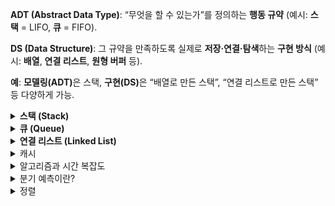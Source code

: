 <strong>ADT (Abstract Data Type)</strong>: “무엇을 할 수 있는가”를 정의하는 <strong>행동 규약</strong> (예시: <strong>스택</strong> = LIFO, <strong>큐</strong> = FIFO).

<strong>DS (Data Structure)</strong>: 그 규약을 만족하도록 실제로 <strong>저장·연결·탐색</strong>하는 <strong>구현 방식</strong> (예시: <strong>배열</strong>, <strong>연결 리스트</strong>, <strong>원형 버퍼</strong> 등).

<strong>예</strong>: <strong>모델링(ADT)</strong>은 스택, <strong>구현(DS)</strong>은 “배열로 만든 스택”, “연결 리스트로 만든 스택” 등 다양하게 가능.

<details> <summary><strong>스택 (Stack)</strong></summary>

## 정의(ADT)

- <strong>LIFO(후입선출)</strong> 규칙을 가지는 선형 자료구조.

- 한쪽 끝에서만 삽입/삭제가 일어남.

- 최근 원소를 가리키는 멤버 top을 가짐(필드).

## 특징

- 입력·삭제 모두 <strong>한 방향</strong>에서 수행.

- <strong>pop( )</strong> 후 <strong>top</strong>은 <strong>그 직전 원소</strong>를 가리킴.

- <strong>배열/연결 리스트</strong> 등 여러 DS로 구현 가능.

## 대표 연산(메서드)

- `push(x)`: 맨 위에 삽입
- `pop()`: 맨 위 원소 제거+반환  
  ( 요소를 꺼내며 제거하는 연산, 자료구조마다 위치는 다름)

- `top()/peek()`: 맨 위 원소 조회
- `empty()`: 자료구조가 비어 있는지 확인
- `size()`: 자료구조에 들어 있는 요소의 개수를 반환

## 오류 케이스

- <strong>Underflow</strong>: 빈 스택에서 <code>pop</code>/<code>top</code>.

- <strong>Overflow</strong>: 고정 용량에서 한도를 초과한 <code>push</code>.

## 구현방식

- <strong>동적 배열</strong>: 캐시 친화적

- <strong>연결 리스트</strong>: 중간 조작 유리

## <strong>캐시 친화적인 이유</strong>:

CPU는 읽을 때 인접 메모리 블록까지 <strong>프리패치</strong>해 연속 접근이 빠름.

따라서 메모리 상에서 연속된 공간을 차지하는 동적 배열은  
지역성이 캐시 효율이 더 좋음

## 활용 예시

- 브라우저 <strong>뒤로가기</strong>
- <strong>실행 취소(Undo)</strong>
- <strong>후위 표기식 계산</strong>
- <strong>호출 스택</strong>

## Big-O

<strong>Push / Pop / Top</strong>: 평균 <strong>O(1)</strong>.

</details>
<details> <summary><strong>큐 (Queue)</strong></summary>

## 정의(ADT)

- <strong>FIFO(선입선출)</strong> 규칙을 가지는 선형 자료구조.

- 뒤(<strong>rear</strong>)로 삽입, 앞(<strong>front</strong>)에서 삭제 — <strong>입·출력 위치 분리</strong>.

## 특징

- <strong>front</strong>: 삭제/조회가 일어나는 위치(맨 앞).

- <strong>rear</strong>: 삽입이 일어나는 위치(맨 뒤).

- 먼저 들어온 데이터가 먼저 나가는 <strong>대기 행렬</strong>.

- <strong>배열 / 연결 리스트</strong> 등 여러 DS로 구현 가능.

## 대표 연산(메서드)

- <strong>`enqueue(x)`</strong>: 뒤(<strong>rear/back</strong>)에 삽입.

- <strong>`dequeue()`</strong>: 앞(<strong>front</strong>)에서 제거+반환.

- <strong>`front()` / `peek()`</strong>: 가장 앞 요소 조회(보존).

- <strong>`empty()`</strong>: 공백 여부

- <strong>`size()`</strong>()요소 수 확인.

## 오류 케이스

- <strong>Underflow</strong>: 빈 큐에서 <code>dequeue</code>.

- <strong>Overflow</strong>: 고정 용량에서 한도를 초과한 <code>enqueue</code>.

## 구현방식

### 단순 배열

- 구현이 간단함
- 인덱스가 정적으로 관리되어 인덱스 활용이 제한적  
  (front와 rear가 오직 증가만 하기 때문에 `dequeue` 연산으로 제거된 인덱스 재사용 불가)

  → <strong>원형 큐</strong>로 보완해 빈 칸을 재활용.

### 원형 큐

- rear와 front를 모듈러 연산(%, mod)으로 관리하여  
  인덱스가 순환하는 구조의 큐

- 인덱스 갱신:  
  rear = `(rear + 1) % capacity`  
  front = `(front + 1) % capacity`

- 크기 계산(현재 원소 개수):  
  size = `(rear - front + capacity) % capacity`

- isEmpty:  
  `size == 0`  
  `rear == front`

- isFull:  
  `size == capacity - 1`  
  `(rear+1) % capacity == front`

  rear == front가 empty와 full을 동시에 충족하므로  
  full인 경우 capacity - 1을 기준으로 삼아 관리하거나  
  size의 값을 추적하는 변수를 따로 관리해야함

### 연결 리스트

<strong>장점</strong>

- 삽입 / 삭제 성능이 좋음 - 데이터 이동이 없음  
  (배열은 원소 제거시 뒤의 원소를 한칸씩 땡겨야함)
- 확장 시 리사이즈 불필요 - 노드 단위 동적 할당  
  (배열은 확장 시 더 큰 배열 생성 + 원소 복사 과정을 거침)
- 배열의 크기를 유연하게 바꿀 수 있어 데이터 개수가 예측 불가능할 때 좋음

<strong>단점</strong>

- 구현이 비교적 복잡함
- 캐시 효율 낮음 - 비연속 메모리
- 메모리 효율 낮음 - 각 노드마다 포인터(next / prev) 저장

## 활용 예

<strong>프로세스 스케줄링</strong>, <strong>윈도우 메시지 큐</strong>.

<strong>캐시/파이프라인</strong>, <strong>BFS</strong>.

## Big-O

<strong>Enqueue / Dequeue / Front</strong>: <strong>O(1)</strong> (원형 배열/연결 리스트 기준).

</details>

<details> <summary><strong>연결 리스트 (Linked List)</strong></summary>

## 정의(ADT)

노드들이 포인터(next[, prev])로 연결된 선형 자료구조.  
배열처럼 연속된 메모리 블록이 아니라, 포인터로 서로 연결되어 있음.

## 구현(DS)

- 단일(Singly): next만

- 이중(Doubly): prev/next 모두

- 원형(Circular): tail.next === head

## 대표 연산

### 삽입 (Insertion)

- 어느 위치에든 새 노드 삽입
- 앞(head)이나 뒤(tail), 노드 사이 등.

### 삭제 (Deletion)

- 특정 위치의 노드 삭제
- 최소한 pop은 필수

### 탐색/순회 (Traversal / Search)

- 특정 값 x를 가진 노드 탐색 (선형 검색)

- 순회(반복자 제공)

### 접근 (Access)

- 특정 위치 노드 값 반환

인덱스 임의 접근은 불가하므로, 특정 지점부터 하나씩 순차적으로 접근해야함

## 특징

- 인덱스 기반 접근 불가능 → 배열보다 검색이 느림

- 배열과 달리 연속 메모리 불필요 → 크기 변경에 유연

- 포인터 저장 오버헤드 발생 → 메모리 효율에 안좋음

- 캐시 친화성 낮음 (비연속 메모리로 인해 약한 지역성)

## 오류 케이스

- 잘못된 포인터 참조: 삭제된 노드 사용 시 런타임 오류

- 메모리 누수: 삭제 시 prev/next 절연(null) 처리 안 할 경우

- 경계 처리: 빈 리스트, head/tail 삭제 시 특별 처리 필요

{ value, next[, prev] }

## 단일 리스트

- 한 방향(next)만 연결 → 구현 단순, 메모리 효율적

- 역방향 탐색 불가

## 이중 리스트

- 양방향(prev/next) 연결 → 앞뒤 탐색·삭제 유리

- 불변식 유지 필요:  
  `x.next.prev === x`  
  `x.prev.next === x`

- 메모리 오버헤드 증가(prev 추가)

## 원형 리스트

- `tail.next === head`: 원형 구조

- sentinel(더미 노드) 또는 size 필드를 두어
  empty / full 상태 판별 및 경계 단순화

## 활용 예

- LRU 캐시: 해시 + 이중 리스트 조합

- 라운드 로빈 스케줄링: 원형 리스트

- 갤러리/Alt+Tab 전환: 순환적 탐색 구조

## Big-O

- 탐색: O(n)

- 삽입/삭제(노드 참조 기반): O(1)

- front/back 삽입/삭제: O(1) (head/tail 참조 유지 시)

## 배열 vs 리스트

배열: 인덱스 기반 랜덤 접근 O(1), 중간 삽입/삭제 O(n)

리스트: 중간 삽입/삭제 O(1) (참조노드 필요), 탐색 O(n)

선택 기준: “빠른 읽기” vs “삽입/삭제 빈도”

</details>

<details><summary>캐시</summary>

## 정의

원본보다 지연시간이 낮고(더 “가까운”) 빠른 계층에  
데이터의 복사본을 임시 저장해 재접근을 빠르게 하는 메커니즘.

## 키워드

- 정본이 아님(사본 또는 파생물)
- 원본 경로보다 더 빠른 접근
- 재구성 가능

## 캐시 오염

### 정의

유용한 데이터 대신 불필요한 데이터들이 캐시를 차지해 캐시 성능을 떨어뜨리는 현상.

재사용률이 높은 데이터만 캐시에 저장하도록 캐시 전략을 설정해야함

## 정책

### 빠른 조합(현업에서 자주 쓰는 세트)

API 응답 캐시: Cache-aside + TTL + LRU + singleflight + negative cache

카탈로그/상품: Read-through + 이벤트 무효화 + 버전 키 + Stale-while-revalidate

쓰기 많은 랭킹/카운터: Write-back(+주기적 flush) + TinyLFU(Admission) + 샤딩

### 접근 패턴(읽기/쓰기 전략)

- Cache-aside(=Lazy loading):  
  앱이 캐시 우선 조회  
  캐시 미스 → 원본에서 가져와 캐시에 넣고 반환.  
  단순하고 범용적, 쓰기 · 무효화를 직접 관리해야 함.

- Read-through:  
  앱은 캐시만 호출  
  캐시 미스 → 알아서 원본을 조회해 캐시를 채움.  
  캐시 / 미들웨어에 읽기 경로를 위임하고 싶을 때 적합.

- Write-through:  
  쓰기 요청을 캐시와 원본 모두에 즉시 반영.  
  일관성 관리는 쉽지만 쓰기 성능 이득은 제한적.

- Write-back(=Write-behind):  
  캐시에만 기록 후, 원본은 배치/비동기로 반영.  
  쓰기 성능↑, 장애 시 유실 방지(큐/로그/재시도) 필수.

- Write-around:  
  쓰기는 원본만 갱신, 읽을 때 필요해지면 캐시에 적재.
  일시성 · 단발성 데이터로 캐시 오염 방지.

### 만료·무효화(신선도 정책)

- TTL/Absolute Expiration:  
  저장 시점 기준 고정 만료시간 설정.  
  업데이트 빈도가 낮거나, 약간의 오래된(stale) 값이 허용될 때 사용.

- Sliding Expiration:  
  접근할 때마다 만료시간 연장.  
   자주 쓰는 항목을 오래 유지하고 싶을 때 사용.

- Explicit Invalidation:  
  이벤트 발생 시 지정 키(키/프리픽스/태그)를 즉시 무효화.
  상품가격/게시글 수정 등 변경 즉시 반영해야 할 때 사용.

- Revalidation(검증 후 재사용):  
  원본 변경 여부에 따라 캐시 갱신을 결정.
  원본 부하/전송 비용을 최소화하며 신선도 보장.

- Stale-while-revalidate / Stale-on-error:  
  오래된(stale) 값을 즉시 반환.  
  백그라운드에서 새로고침 / 원본 장애 시 낡은 값 임시 허용.  
  사용자 지연 최소화 + 안정성 향상.

### 교체(Eviction) 정책

- LRU:  
  가장 오래 쓰이지 않은 항목부터 제거.  
  시간 지역성에 강함.

- LFU / TinyLFU:  
  사용 빈도가 낮은 항목 제거.  
  핫 키가 뚜렷하고, 대형 일회성 응답 많은 환경에 적합.

- FIFO / CLOCK / SLRU / ARC:  
  메모리·패턴·구현 난이도에 따라 대안 선택.

### 적재·사전채움(Admission/Prefetch)

- Admission(입장 규칙):  
  크기·비용·빈도 기준으로 캐싱 여부를 결정.  
  한 번 쓰고 버리는 대형 응답으로 인한 캐시 오염 방지.

- Prefetch/Pre-warm:  
  배포/스파이크 전 선적재, 시퀀스 다음 페이지 미리 채움.
  콜드스타트·초기 지연 완화.

- Negative Caching:  
  “존재하지 않음/404/빈 결과”를 짧게 캐시.
  불필요한 원본 조회 폭주 방지.

### 일관성·동기화(Consistency/Cohere­ncy)

- Write-through / Read-your-writes 보장: 같은 클라이언트가 바로 쓴 값을 곧바로 읽게.

- Event-driven Invalidation: DB 변경 이벤트→캐시 무효화(메시지 버스/PubSub).

- 버전 키/해시 키: product:{id}:v{version} 처럼 키에 버전을 포함.
  정확성↑, 키 회전으로 안전한 롤아웃.

### 다층·분산 설계

- L1/L2 캐시: 프로세스 내(in-memory) → 분산 캐시(Redis/Memcached) → CDN/프록시.
  핫 데이터는 가까운 곳(L1)에서 초저지연, L2로 공유률↑.

- 샤딩/Consistent Hashing: 키 분산으로 확장성·평형 유지.

- 복제(Replication): 가용성↑, 읽기 스케일링. 정합성 규칙을 명확히.

7. 폭주·장애 대응

- Stampede 방지: 단일 비행(singleflight)/뮤텍스로 동일 키 동시 재생성 차단.

- Jittered TTL / Probabilistic Early Expiration: 만료 시점 분산.

- Circuit Breaker / Backoff: 원본 장애 시 연쇄 실패 차단, 점진적 복구.
</details>

<details><summary>알고리즘과 시간 복잡도</summary>

## 정의

- 알고리즘 분석: 알고리즘이 소모하는 자원(시간·메모리)을 분석하는 것

- 시간 복잡도: 속도 관점
- 공간 복잡도: 메모리 사용량 관점

알고리즘을 시간과 공간의 관점에서 분석하며  
일반적으로 시간에 초점을 두어 평가함.

실행시간은 실행환경에 따라 달라지므로, 연산 횟수 증가율을 기준으로 분석함.

점근적 표기법을 사용하여 입력 크기(n)가 커질 때의 증가율을 표현

## 점근적 표기법

실행 시간이나 메모리 사용량을 T(n)으로 두고(입력 크기
n에 대한 함수),  
n→∞일 때의 증가율을 Big-O, Ω, Θ로 표현.

### 종류

### 2) 세 가지 점근적 표기법

- Big-O (O) — 상한 (최악/증가율 최대치)
  최악의 경우, 가장 느린 경우를 의미  
  예시: 삽입 정렬은 O(n²) = 가장 느린 경우에 n²

- Big-Ω (Ω) — 하한 (최소 보장)
  최선의 경우, 가장 빠른 경우를 의미  
  예시: 삽입 정렬은 Ω(n) = 가장 빠를 경우에 n

- Big-Θ (Θ) — 상하한 동일
  최선과 최악이 같아, 실제 성능이 일정한 경우
  예시: 이분 탐색은 Θ(log n) = 성능이 일정함

- 그외에도 Little-o, Little-ω 등이 있음

## 주요 복잡도

### O(1) — 상수 시간

- 입력 크기 `n`과 무관하게 일정한 수행 시간
- 예시: 배열 인덱스로 접근 `arr[i]`
- 그래프: 평평한 선

### O(log n) — 로그 시간

- 입력 크기를 절반씩 줄이는 과정
- 예시: 이분 탐색, 균형 이진트리 탐색
- 특징: `n`이 2배 → 연산 횟수는 1 증가

### O(n) — 선형 시간

- 입력 크기에 비례
- 예시: 배열 전체 순회, 선형 탐색
- 특징: 입력 2배 → 수행 시간도 2배

### O(n log n) — 로그-선형 시간

- 선형 반복 + 로그 단계 결합
- 예시: 퀵/머지/힙 정렬
- 특징: `O(n²)`보다는 훨씬 작음

### O(n²) — 이차 시간

- 중첩 반복문에서 발생
- 예시: 버블 정렬, 삽입 정렬, 플로이드-워셜
- 특징: `n=1000 → 1,000,000 연산`

### O(2^n) — 지수 시간

- 입력 1 증가 → 연산량 2배
- 예시: 부분집합 탐색, 피보나치 재귀
- 특징: `n=30` → 수억 단위 연산

### O(n!) — 팩토리얼 시간

- 가능한 모든 순서 탐색
- 예시: 외판원 문제 완전탐색, 순열 생성
- 특징: `n=20` → 2.4조 연산

### 그 외

- **O(√n)**: 약수 찾기
- **O(log log n)**: 로그를 반복 적용하는 경우
- **O(α(n))**: inverse Ackermann 함수, 거의 상수

## 분할상환(Armortized) 복잡도

- 알고리즘의 여러 연산을 묶어 평균화 하는 분석 기법.
- 알고리즘의 성능에 영향을 미치는 다른 요인들을 전부 고려함.
- 각 연산의 평균 수행성능을 보장함.

## 보완/추가 개념

### 실제 체감 차이

- 작은 입력에서는 O(n²) 정렬이 더 빠를 수 있음 (상수항·구현 단순성)
- 실무에서는 하이브리드 정렬 사용 (팀소트, 인트로소트)

</details>

<details><summary> 분기 예측이란?</summary>

## 분기 예측이란?

CPU는 파이프라인 방식으로 “앞으로 실행할 명령어”를 미리 가져와서 준비함.  
if (a > b) 같은 조건문(분기)이 나오면, 결과를 모른 채로 실행해야 함.

그래서 CPU가 결과를 예상하여 명령어를 미리 준비함.

예상이 맞으면 그대로 진행하지만, 예상이 틀리면 준비한 명령어들을 버리고 다시 로드해야함.  
→ 큰 성능 손해가 발생

## 대안

- 조건문 없는 스왑 기법 (branchless swap):  
  조건문을 연산으로 대체해, 항상 같은 실행 경로를 밟게 만드는 방법.

- 정렬 네트워크(sorting network):  
  분기 대신 고정된 비교·교환 패턴으로 동작

- 데이터 정렬 전처리:  
  입력이 거의 정렬돼 있다면 분기 예측 성공률이 높아짐.

</details>

<details><summary>정렬</summary>
<details><summary>정렬 알고리즘 분류1</summary>

## 제자리 정렬 (In-place) vs 비제자리 정렬 (Not in-place)

### 구분 기준

정렬 중 추가 보조 공간 사용량 기준

- In-place: 추가 공간이 O(1) ~ 재귀 스택 포함 O(log n)  
  예시: 삽입, 선택, 퀵(제자리 파티션), 힙

- Not in-place: 보조 배열 등 O(n) 추가 공간 활용  
  예시: 배열 기반 병합, 계수, 기수

### 활용도

- 제자리 정렬:  
  메모리 제한되는 환경

- 비제자리 정렬:  
  안정성이 필요 하거나 선형 시간 목표

### 참고

- 일부 엄격한 정의에선 O(1) 만 In-place로 인정.
- 연결 리스트 병합 정렬(반복형)의 포인터 재연결은 O(1) = in-place

## 안정 정렬 (Stable) vs 불안정 정렬 (Unstable)

### 구분 기준

정렬 후 동일 키의 상대 순서 보존 여부

- Stable: 동일 키의 상대 순서가 유지됨  
  예시: 버블, 삽입, 병합(동일 키는 ‘왼쪽 먼저’ 병합 시), Timsort 등

- Unstable: 동일 키의 상대 순서가 바뀔 수 있음  
  예시: 선택, 퀵, 힙, 셸 등

### 활용도

- 안정 정렬:  
  다중 키 정렬(2차, 3차 정렬), 동일 키의 순서 보존

- 불안정 정렬:  
  안정성 불필요, 메모리 제약, 상수항 / 캐시 이점 중시

### 참고

- 불안정 알고리즘도 보조수단을 통한 안정화 시,  
  안정 알고리즘으로 인정(키확장, 안정 파티션 등).

- 병합 정렬도 구현 방식에 따라 불안정해질 수 있음  
  (동일 키는 왼쪽 우선 복사 등의 규칙 준수 필요).

## 비교 기반 (Comparison-based) vs 비비교 기반 (Non-comparison-based)

### 구분 기준

순서 결정 기준 — 대소 비교 연산 vs 키의 구조·범위

- 비교 기반 정렬: 대소 비교 연산만으로 순서 정렬  
  예시: 퀵, 병합, 힙, 삽입, 선택, 버블, 셸

- 비비교 기반 정렬: 비교 없이 키의 구조/범위만으로 정렬  
  예시: 계수, 기수, 버킷

### 활용도

- 비교 기반:  
  일반적/복잡한 키, 메모리 제한, 안정성/유연성 요구

- 비비교 기반:  
  구조적 정의가 명확한 단순 키

### 참고

- 비비교 기반 정렬은 값의 추가 정보를 기록하는 별도 공간을 요구함  
  → 대부분 비제자리 정렬(Not in-place).

## 내부 정렬 (In-memory) vs 외부 정렬 (External)

<details><summary>외부정렬 심화</summary>

## I/O란?

I/O(Input/Output)는 데이터를 읽고 쓰는 동작을 의미함.  
주로 메모리(RAM)와 저장장치(SSD/HDD) 간 데이터 전송을 가리킴.

CPU는 RAM에 올라와 있는 데이터를 매우 빠른 속도로 처리하는 반면,  
외부 저장장치에서 RAM으로 데이터를 불러오는 속도는 훨씬 느림.  
→ 이러한 불균형 때문에 CPU가 데이터를 기다리며 놀게 되는 상황이 발생.  
→ I/O가 전체 처리 속도를 지연시키는 주요 원인이 됨.

## 접근속도

- RAM (주기억장치):  
  나노초(ns) 단위 접근 속도 (1ns = 10⁻⁹초)  
  대략 수십~수백 ns 수준에서 원하는 주소를 바로 읽고/쓸 수 있음.

- SSD (Solid State Drive):  
  마이크로초(μs) 단위 접근 속도 (1μs = 10⁻⁶초)  
  RAM보다는 수천 배 느림.

- HDD (Hard Disk Drive):  
  밀리초(ms) 단위 접근 속도 (1ms = 10⁻³초)  
  기계식 헤드가 움직여야 하므로 지연이 매우 큼.  
  RAM 대비 수십만 배 이상 느림.

## 외부 정렬이란?

최소한의 I/O로 메모리 용량을 초과하는 데이터를 정렬할 수 있도록 관리하는 절차/전략.

외부 정렬은 디스크 ↔ RAM 간 I/O 속도 자체를 빠르게 만드는 건 불가능함.  
(물리적인 하드웨어 성능 한계이므로 알고리즘으로 바꿀 수 없음.)

- 큰 데이터를 나누어 처리:  
  RAM에 한 번에 못 올릴 만큼 큰 데이터를 쪼개서 정렬.  
  작은 런(run)을 만들고, 이를 차례대로 합쳐 전체 데이터를 정렬하는 “절차”를 정의.

- I/O 효율 관리:  
  I/O 횟수를 최소화 할 수 있도록 절차를 개선하고 다양한 최적화 기법을 활용.

## 작동 흐름

정렬 자체는 메모리에서 수행되며, 외부 정렬과 내부 정렬이 역할 분담하는 방식임

1. 외부 저장 매체 → RAM (읽기: I/O)  
   메모리에 들어올 수 있는 크기만큼 데이터를 블록 단위로 읽어옴.

   이때 외부 정렬은 순차 접근, 큰 블록 단위 읽기,  
   이중 버퍼링/비동기 I/O 같은 기법을 통해 I/O 병목을 줄임.

2. 초기 런(run) 생성 (내부 정렬)  
   RAM 안에서 내부 정렬 알고리즘을 사용하여 해당 블록을 정렬.  
   → 정렬된 파일 파편(=런) 생성.

3. 런을 디스크에 기록 (쓰기: I/O):  
   RAM 용량 제약 때문에 런을 그대로 유지할 수 없으므로,  
   정렬된 런을 외부 저장 장치에 다시 기록함.

4. 다단 병합 (Merging phase - 외부 정렬)  
   RAM이 수용 가능한 범위만큼 여러 런을 '순차적'으로 불러와, k-way 병합 수행  
   → 올바른 순서로 런을 조립함

5. 병합된 결과를 디스크에 순차적으로 기록.  
   이때 올바른 순서대로 기록되며, 다음 단계의 병합 또는 최종 결과로 활용될 수 있음

6. 전체 런이 하나로 합쳐질 때까지 이 과정을 반복.

## I/O 최적화 원리

- 큰 블록 단위로 순차 읽기/쓰기 (랜덤 접근 피하기)

- k-way 병합 (한 번에 여러 런 병합해서 병합 단계 수 줄이기)

- 이중 버퍼링 (이중 버퍼로 I/O와 연산 동시 진행)

- 비동기 I/O ( I/O가 진행되는 동안 CPU는 다른 작업 수행)

</details>

### 핵심

외부 정렬은 I/O 병목 최소화를 위해 설계된 파이프라인  
→ 내부 정렬로 생성된 런을 관리·병합하는 과정을 담당함.

메모리(RAM)에 올라온 데이터는 전부 내부 정렬로 처리됨.  
→ 외부 정렬과 경쟁이 아닌 상호 보완적 역할 분담

### 구분 기준

정렬 데이터의 크기와 메모리 용량

- In-memory: 정렬 대상 데이터 ≤ 메인 메모리 용량  
  → 메모리(RAM)에서 이루어지는 정렬  
  예시: 외부 정렬 외의 정렬

- External: 정렬 대상 데이터 > 메인 메모리 용량  
  → I/O 최적화 및 런 데이터를 관리하는 절차/전략.
  예시: 외부 병합 정렬(다단/다방향 머지)

외부정렬은 DBMS/대용량 로그 처리 등에서 표준적으로 쓰임.

## 적응형 정렬 (Adaptive) vs 비적응형 정렬 (Non-adaptive)

### 구분 기준

입력의 기존 순서 활용 여부  
→ 입력된 데이터의 정렬 정도가 성능에 영향을 끼치는지

- Adaptive: 정렬도에 민감 → 성능에 큰 영향  
  예시: 삽입, Timsort 등

- Non-adaptive: 정렬도와 무관 → 비슷한 성능  
  예시: 선택, 힙, 전통적 병합, 퀵(일반적으로) 등

### 정의

- 적응형 정렬:  
  데이터의 기존 정렬 상태를 감지하고, 그에 따라 수행 과정을 최적화하는 정렬.  
  → 데이터가 정렬되어 있을수록 더 빨라짐.

- 비적응형 정렬:  
  입력의 정렬 여부와 관계없이 항상 동일한 절차를 밟는 정렬.  
  → 데이터가 정렬되어 있어도 복잡도는 변하지 않음.

### 활용도

- 적응형 정렬:  
  실제 환경(로그, 시계열, 데이터베이스 인덱스 등)에서는 부분적으로 정렬된 데이터가 흔함  
  → 대부분의 경우 효율적.

- 비적응형 정렬:  
  데이터의 초기 상태가 예측 불가할 때.  
  항상 안정적이고 균일한 성능을 보장해야 할 때(DBMS, 검색 엔진 등).

## 온라인 알고리즘 (Online) vs 오프라인 알고리즘 (Offline)

### 구분 기준

입력 전체를 미리 알고 있는지, 또는  
입력이 순차적으로 들어올 때 즉시 처리해야 하는지 여부

- Online: 입력에 대해 즉각적으로 순차적으로 처리하는 알고리즘  
  → 최적의 선택 보장 어려움, 대신 실시간 처리 가능.

- Offline: 입력 데이터 전체를 알고 있는 상태에서 처리하는 알고리즘.  
  → 최적의 선택에 유리함, 대신 실시간 처리 불가능.

이러한 알고리즘적 관점의 분류는 정렬에도 적용 가능함.

## 정렬 예시

### 온라인 알고리즘이 적용된 정렬 예시:

- 삽입 정렬 (Insertion Sort):  
  → 데이터가 하나씩 들어올 때 바로 적절한 위치에 삽입

- 힙(Heap) 기반 정렬:  
  → 원소 삽입 시마다 heapify  
  → 현재 입력까지 정렬 상태 유지

- 이진 탐색 트리 기반 정렬:  
  → 입력이 들어올 때마다 트리에 삽입  
  → 중위 순회로 정렬된 결과 조회 가능

### 오프라인 알고리즘이 적용된 정렬 예시

- 퀵 정렬 (Quick Sort)

- 병합 정렬 (Merge Sort)

- 힙 정렬 (Heap Sort)

- 고전 정렬 (선택 / 버블 / 셸 등)

모두 전체 입력을 알고 시작하는 정렬

</details>
<details><summary>버블 정렬 (Bubble Sort)</summary>

## 요약

- 원리: 인접한 두 원소를 비교하여 스왑

- 특징: 비교 기반, 안정적, 제자리, 구현 단순

- 복잡도: 평균/최악 O(n²), 최선 O(n)(조기 종료)

- 활용도: 다른 정렬 사용 추천

## 원리

인접한 두 원소를 비교하여 순서가 잘못되면 스왑하는 비교 기반 정렬

한 번의 패스(전체 순회)가 끝나면 가장 큰 값이 맨 뒤에 고정됨(오름차순 기준)

## 시간·공간·속성

- 시간 복잡도:  
  평균/최악 O(n²), 최선 O(n)(조기 종료 적용 시)

- 공간 복잡도:  
  O(1) (제자리 정렬, in-place)

- 안정성: 안정적(동일 값의 상대 순서 보존)

- 실행 특성: 스왑 횟수가 많아 실제 체감 속도가 느린 편

## 활용처

- 개념 학습: 비교·스왑·패스 개념 설명에 적합

- 거의 정렬된 데이터: 조기 종료가 자주 발생하는 경우

- 작은 입력: 원소 수가 매우 작을 때 간단 구현/시연용

## 한계

- 스왑 비용이 큰 환경에서 특히 비효율적 (데이터 단위의 크기가 큰 경우)

- 입력이 조금만 커져도 O(n²)로 급격히 느려짐 (실 사용 X)

- 동일 난이도라면 삽입 정렬또는 선택 정렬이 더 실용적임

포인터만 변경하는 링크드 리스트의 경우, 스왑 비용은 적지만  
요소에 접근하기 위해 순회하는 비용이 커져서 여전히 비효율적임

## 최적화 로직

- 조기 종료(Early Stopping)
  한 패스 동안 스왑이 없으면 즉시 종료  
  → 최선 O(n) 가능

- 비교 범위 축소(lastSwap 기법)  
  마지막으로 스왑된 위치 이후는 정렬 완료  
  다음 패스에서 해당 인덱스까지만 비교

- 꼬리 구간 생략(고정된 뒤쪽 무시)  
  패스 종료 시 마지막 원소의 위치가 확정되므로,  
  비교 범위를 1씩 줄이는 고정 규칙 적용.

- Cocktail Shaker, Comb, Odd-Even 등 변형이 있음

## 비용 모델(메모리·캐시·분기)

- 메모리: 버블은 스왑 중심 → 쓰기 연산량 많음(스왑당 3회 대입)

- 캐시: 선형 스캔(연속된 인접 원소만 접근)이라 비교 지역성은 좋음

- 분기 예측: 비교-스왑 분기(조건문)가 많아 예측 실패 비용이 누적됨

</details>

<details><summary>선택 정렬 (Selection Sort)</summary>

## 요약

- 원리: 최솟값을 선택해 현재 위치(i)와 스왑

- 복잡도: 비교는 항상 O(n²), 스왑은 최대 n-1

- 성질: 제자리, 불안정, 구현 단순

- 활용도: 쓰기 비용이 매우 큰 환경에서 고려할만함

## 원리

현재 위치 i에서 이후 구간의 최솟값을 찾아  
i와 교환하는 과정을 반복하는 비교 기반 정렬.  
(i = 0 → n-1까지)

한 번의 패스가 끝나면 가장 작은 값이 앞쪽으로 확정됨(오름차순 기준).

## 시간·공간·속성

- 시간 복잡도:
  비교 횟수 ≈ n(n-1)/2 → 최선/평균/최악 모두 O(n²)
  스왑 횟수 ≤ n-1(한 패스에 최대 1회)

- 공간 복잡도:
  O(1) (제자리 정렬, in-place)

- 안정성:
  불안정 정렬(동일 값의 상대 순서가 깨질 수 있음)

## 실행 특성:

비교는 많고, 쓰기(스왑)가 적음 → “쓰기 비용이 비싼 환경”에 적합

## 활용처

- 쓰기 비용이 큰 경우: 데이터 단위가 커 복사 비용이 큰 경우  
  (그래도 n log n 정렬보다는 안좋음)

- 작은 입력: 원소 수가 매우 적은 경우

- 개념 학습: 선택·교환 개념 설명에 용이

## 한계

- 거의 정렬된 경우에도 비교가 줄지 않음

- 대규모 데이터 비적합: O(n log n) 계열(퀵/머지/힙) 대비 현저히 느림

연결 리스트에 적용하면 포인터만 바꿔 스왑 비용은 적지만,  
매 패스마다 최솟값 탐색 순회가 필요해 여전히 O(n²)

## 최적화 로직

- 양방향 선택 정렬(Double Selection):  
  한 패스에서 최솟값과 최댓값을 동시에 찾아 양 끝에 배치  
  → 패스 수는 줄지만 복잡도는 여전히 O(n²)

- 불필요한 스왑 최소화:  
  찾은 최솟값이 이미 제자리면 스왑 생략 → 쓰기 횟수 감소(여전히 ≤ n-1)

- 힙 정렬(Heap Sort)로 확장:  
  선택 과정을 힙(Heap) 자료구조로 구현 → O(log n)

## 비용 모델(메모리·캐시·분기)

- 메모리: 패스당 0~1회 스왑 → 총 스왑 횟수는 n-1 이하

- 캐시:  
  최솟값 탐색이 선형 스캔 중심이므로 공간 지역성이 좋음

- 분기 예측:  
  '현재 최솟값 갱신 여부' 분기가 반복되나, 스왑 분기 빈도는 낮음

</details>

<details><summary>삽입 정렬 (Insertion Sort)</summary>

## 요약

- 원리:  
  배열을 왼쪽(정렬)과 오른쪽(미정렬)으로 나눈 후,  
  오른쪽(미정렬)에서 뽑아, 왼쪽(정렬)의 알맞은 위치에 삽입.

- 복잡도: 평균/최악 O(n²), 최선 O(n)

- 성질: 안정적, 제자리, 작은 입력/거의 정렬된 데이터에 적합

- 활용도: 단독 주력보단 소규모 구간/보조 루틴으로 사용

## 정의

배열을 “정렬된 부분”과 “미정렬 부분”으로 나누고, 미정렬 부분에서 원소를 하나씩 꺼내어  
정렬된 부분의 알맞은 위치에 삽입하여 전체를 정렬하는 알고리즘

## 원리

1. 배열을 두 부분으로 나눔

   - 왼쪽: 이미 정렬된 부분
   - 오른쪽: 아직 정렬되지 않은 부분

2. 미정렬 구간의 첫 원소(i 번째)를 current로 설정

3. 정렬된 부분의 오른쪽 끝( j = i-1 )부터 역방향으로 탐색

4. j > current 일 경우 array[i] = array[j]로 덮어쓴 후 다음 인덱스로 이동( j-- )

5. 4번을 반복하다 올바른 위치에 current 값 삽입.

6. 이 과정을 i = 1 → n-1까지 반복.

덮어쓰면서 이동하기 때문에 기존 원소를 밀어내는 것처럼 표현됨

버블 정렬, 선택정렬과는 다른 덮어쓰기 방식으로 진행됨.

- 1회 이동 = array[j+1] = array[j] = 대입 1회
- 1회 삽입 = array[j+1] = current = 대입 1회

- 불변식: [0..i) 구간은 항상 정렬됨

<details><summary> 구간 표기법</summary>

## 구간 표기법

대괄호 [ 또는 ] → 해당 끝점을 포함한다(inclusive)

소괄호 ( 또는 ) → 해당 끝점을 포함하지 않는다(exclusive)

## [0..i)의 의미

- 0은 포함됨 → 구간 시작점 포함 (0번째 원소는 정렬된 집합에 포함)

- i는 포함되지 않음 → 구간 끝점 제외 (i번째 원소는 아직 정렬 구간에 포함되지 않음)

- “0번 인덱스부터 i-1번 인덱스까지는 항상 정렬돼 있다”

</details>

## 시간·공간·속성

- 시간 복잡도:

  - 최악(역순 배열): 각 원소가 끝까지 밀리므로 총 대입 ≈ n(n-1)/2 + n ≈ O(n²)
  - 최선(이미 정렬): 각 단계에서 삽입만 1회 → 총 대입 ≈ n

- 공간 복잡도: O(1) (제자리 정렬, in-place)

- 안정성: 안정적(동일 키의 상대 순서 보존)  
  구현 시 > 비교만 사용(동일 값 원소의 상대적 순서 유지)

- 실행 특성: 이동(shift) 중심이라 인접 메모리 쓰기 → 캐시 친화적

- 작은 입력·거의 정렬된 데이터에서 체감 성능이 좋음

## 활용처

- 작은 데이터셋: 상수항이 작아 실사용에서도 빠르게 동작

- 거의 정렬된 데이터: 최선 O(n)에 근접

- 하이브리드 정렬 보조 루틴: 퀵/머지/팀소트 등에서 작은 입력 처리

## 한계

- 무작위·역순 데이터에서는 이동이 많아 성능이 안좋음(O(n²))

- 대규모 데이터에서 O(n log n) 계열보다 성능이 안좋음

- 연결 리스트: 삽입 자체는 O(1) 이지만, 위치 찾기 순회가 필요함 (전체 O(n²))

## 최적화 방법

- 조기 종료:  
  왼쪽 탐색 중 현재 원소 ≤ 키를 만나면 즉시 중단 → 이미 그 앞은 모두 ≤ 키  
  이미 정렬된 배열에서 비교 n-1회, 이동 0회 → O(n)

- 이진 탐색 삽입(Binary Insertion Sort):  
  삽입 위치 탐색을 이진 탐색(O(log n))으로 수행  
  → 비교 횟수 감소, 전체는 여전히 O(n²)

  비교가 비싼 환경(복잡한 키 비교)에서 유의미

- 셸 정렬(Shell Sort)로 확장:  
   멀리 떨어진 원소 정렬시 많은 이동이 필요하다는 기존의 단점을 보완.  
   \
   간격(gap) 을 두고 떨어진 원소들끼리 먼저 부분 정렬한 뒤,  
   점점 간격을 줄여가면서 전체를 정렬하는 알고리즘  
   → O(n^(3/2)) ~ O(n log² n) 수준까지 개선 가능 (최악은 구현/시퀀스에 따라 O(n²))

- 센티넬(Sentinel) 기법:
  배열 맨 앞에 "절대 최소값"을 넣어두고,  
  반복문에서 경계 검사(j >= 0)를 없애는 방식.  
  → index 검사를 기존 비교 조건으로도 수행할 수 있도록 만드는 트릭

## 비용 모델(메모리·캐시·분기)

- 메모리: 연속 이동(shift) → 스왑 대비 쓰기 패턴이 효율적

- 캐시: 왼쪽으로 연속 접근하므로 공간 지역성↑

- 분기 예측: 크기 비교 단일 분기 반복 → 정렬될수록 예측 성공률↑

</details>

<details><summary>병합 정렬 (Merge Sort)</summary>

## 요약

- 원리 : 분할(반씩 쪼갬) → 정복(각자 정렬) → 병합(두 정렬된 리스트를 합침)

- 시간 복잡도: 항상 Θ(n log n) (최선/평균/최악 동일)

- 공간 복잡도:

  - 배열:  
    버퍼 - Θ(n), 스택 - 재귀 O(log n) / 총 - O(n)
  - 연결 리스트:  
    버퍼 - O(1), 스택 - 재귀 O(log n) / 반복 O(1), 총 - 최대 O(1)

- 안정성: 안정 정렬(동일 키의 상대 순서 보존; 동등비교 시 왼쪽 우선 선택)

- 활용: 대용량/안정성 요구 환경, 외부 정렬(디스크), 하이브리드 정렬

함수 호출 스택이란?

## 원리(분할·정복)

lo: 구간의 시작 인덱스 (low)  
hi: 구간의 끝 인덱스 (high)  
mid: 구간의 가운데 인덱스 (middle)

### 분할(Divide)

배열을 왼쪽 A[lo..mid], 오른쪽 A[mid+1..hi] 와 같이 분할

분할 자체는 인덱스 연산 → O(1)

### 정복(Conquer)

두 하위 배열에 동일한 분할 알고리즘을 재귀/반복 적용

길이가 0 또는 1이면 (기저조건) 이미 정렬되었다고 간주 후 재귀 종료.

### 병합(Merge)

정렬된 두 구간을 두 포인터로 한 번 훑으며 합침

한쪽이 소진되면 나머지 전부 복사

### 병합의 불변식

결과 배열의 접두사(prefix)는 항상 정렬됨

다음 후보는 왼쪽 i, 오른쪽 j의 최소값 중 하나

동등 비교 시 왼쪽을 먼저 택하면 안정성 보장

시간 분석 직관

병합은 각 원소를 정확히 한 번 출력 → Θ(n)

재귀 트리 깊이 log₂ n, 각 레벨에서 총 작업량 n → n log n

## 시간·공간·속성

- 시간: 최선/평균/최악 Θ(n log n) → 성능이 일정함

- 공간:

  - 배열: 버퍼 Θ(n), 재귀 스택 O(log n),
    Bottom-up(반복) + 공유 보조배열(aux) 로 스택 제거 가능

  - 연결 리스트: 버퍼(포인터 재연결) O(1)

- 안정성: 안정적

- 적응성: 기본형은 비적응적, “런(run) 감지”로 보완 가능

## 활용처

- 안정성이 필요한 대규모 정렬

- 외부 정렬(External Sort): 메모리 크기를 초과한 데이터 정렬(로그, 트랜잭션)

- 연결 리스트 정렬: 포인터 재배치

- 하이브리드 정렬: Timsort 등에서 런 감지 + 병합

## 최적화

- 작은 구간 삽입 정렬(Threshold): 작은 구간은 삽입 정렬로 처리 → 상수항 절감

- 이미 정렬이면 병합 생략: left.last ≤ right.first면 O(n) 병합 생략

- 보조배열 재사용: 호출마다 새 배열 대신 공유 aux 사용 → 할당/복사 비용 감소

- Bottom-up(반복형): run 크기 1,2,4,8…로 키워가며 인접 블록 병합 → 스택 오버헤드 0, 캐시 친화 개선

- 자연 병합(Natural Mergesort): 입력에서 증가/감소 런을 감지해 바로 병합 → 실효 성능↑(팀소트의 핵심)

- 연결 리스트 분할/병합: slow/fast로 중앙 분할, 포인터만 재연결해 안정 병합

- 외부 정렬 최적화: k-way merge(힙) 로 I/O 최소화, replacement selection으로 더 긴 run 생성

- 병렬화: 좌/우 분할을 병렬 처리, 병합도 분할 병합으로 병렬화(워크 스틸링 등)

- 센티넬 사용: 경계 체크 분기 제거(저수준 언어에서 유용)

## 비용 모델(메모리·캐시·분기)

- 메모리: 배열은 버퍼 왕복 복사가 필요 → 쓰기량 큼(보조배열 재사용으로 완화)

- 캐시: 병합은 선형 스트리밍 읽기/쓰기 → 캐시/디스크 접근 패턴에 유리

- 분기 예측: 두 포인터 비교 분기 반복. 런 감지/병합 생략으로 분기 수 자체를 줄일 수 있음

</details>

<details><summary>퀵 정렬 (Quick Sort)</summary>

## 요약

- 원리: 임의의 피벗(pivot)을 기준으로 값 분할(partition) → 좌/우 구간에 재귀 적용(분할 정복)

- 시간 복잡도: 평균/보통 Θ(n log n), 최악 Θ(n²)(나쁜 분할 연속 시 - 분할 시 원소 쏠림)

- 공간 복잡도: O(log n)(재귀 스택 제어 방식에 따라 최악 O(log n)까지 제한 가능)

- 안정성: 불안정(기본) / 안정(안정 파티션 + 추가 공간 O(n) 필요 - 보조배열 활용)

- 활용도: 대부분의 인-메모리 정렬 상황, 안정성 필요X, 중간규모 데이터에 적합

## 원리(분할·정복)

- 분할: 피벗보다 작은 요소와 큰 요소로 배열을 제자리(in-place) 재배치

- 정복: 분할된 두 구간을 같은 방식으로 정렬

- 결합: 퀵정렬은 병합 단계가 사실상 없음(분할 시 재배치가 끝)

## 파티션

- 정의:  
  배열을 피벗을 기준으로  
  [ 작은 값들 | (피벗과 같은 값들) | 큰 값들]  
  형태로 재배치해, 피벗(구간)이 최종 정렬된 위치에 놓이도록 만드는 절차.  
  → 이후 파티션 양쪽 값 재귀 정렬 후 병합

- 공통 불변식: 스캔이 진행되는 동안,
  - 왼쪽 블록: 피벗보다 작은 값들
  - 가운데(선택적): 피벗과 같은 값들(3-way인 경우)
  - 오른쪽 블록: 피벗보다 큰 값들

스캔 포인터가 앞으로 나아가도 구간 구분은 항상 유지

## 대표 파티션 방식

### Lomuto 파티션

- 특징: 피벗을 구간의 끝에 두고(A[high]) 왼쪽에서 오른쪽으로 스캔(for j = low to high - 1:)  
  → 작은 원소들을 앞쪽으로 스왑하며 피벗보다 작은 구간을 넓혀감

- 장점: 구현이 단순함

- 단점: 불필요한 스왑이 많고 분기 예측에 취약 → 실측상 느린 편

- 불변식 요지: 스캔 인덱스 앞쪽은 [< pivot] / 나머지는 [≥ pivot]

      LomutoPartition(A, low, high):
      pivot = A[high] // 피벗은 배열 끝 원소
      i = low - 1 // i = 피벗 이하 구간의 끝 인덱스
      for j = low to high - 1: // j = 검사할 인덱스
          if A[j] <= pivot: // 검사한 인덱스가 피벗 이하라면
              i = i + 1 // 이하 구간 1칸 확장
              swap A[i] <-> A[j] // 이하 구간의 끝으로 스왑
      swap A[i+1] <-> A[high] // 마지막으로 피벗을 이하 구간 끝과 스왑
      return i+1   // pivot의 최종 위치

### Hoare 파티션 (양끝)

- 특징: 양끝 포인터가 안쪽으로 이동하며 잘못된 쌍을 발견하면 교환

- 장점: 스왑 수가 적고 실제 성능이 좋은 경우가 많음

- 주의:  
  pivot과 동일한 값이 여러 개 있을 수 있고,  
  pivot을 고정시키지 않고 경계만 나누기 때문에,  
  반환 위치가 피벗 최종 인덱스와 일치하지 않을 수 있음  
  → 이후 재귀 범위 지정 주의

      HoarePartition(A, low, high):
      pivot = A[low]          // 보통 첫 원소
      i = low - 1 // 왼쪽 끝
      j = high + 1 // 오른쪽 끝
      while true:
          repeat i = i + 1 until A[i] >= pivot // 이하 구간에서 이상 값 탐색
          repeat j = j - 1 until A[j] <= pivot // 이상 구간에서 이하 값 탐색
          if i >= j: return j // i ≥ j가 되면 j를 반환 → 분할 경계
          swap A[i], A[j] // 잘못된 쌍 교환

### 원리:

이하 구간에서 이상 값 발견 시 멈추고, 이상 구간에서 이하 값 발견시 멈춤 → 잘못된 쌍 교환

### 3-way 파티션 (Dutch National Flag)

구간을 < pivot / = pivot / > pivot 세 부분으로 즉시 분할

중복 원소(키)가 많을 때 유리함 (예시: [3,3,3,3,3]은 한 번에 처리)

안정성은 보장하지 않지만, 중복 처리에 유리함

### 불변식

- a[lo .. lt-1] : < pivot

- a[lt .. i-1] : = pivot

- a[i .. gt] : 미확인(?)

- a[gt+1 .. hi] : > pivot

### 포인터 약자

- lt = less-than 경계(“< 구간의 끝 다음 칸”)

- gt = greater-than 경계(“> 구간의 시작 직전 칸”)

- i = 현재 검사 중인 인덱스

### 처리 규칙 (선형 스캔)

- a[i] < pivot → swap(a, lt, i); lt++; i++; (< 구간 확장)

- a[i] == pivot → i++; (= 구간 확장)

- a[i] > pivot → swap(a, i, gt); gt--; (> 구간 확장; i는 재검사)

i > gt가 되면 세 구역 완성

      function swap(a, i, j) {
        // 배열 a에서 i, j 위치 교환
        const t = a[i];
        a[i] = a[j];
        a[j] = t;
      }

      function partition3way(a, lo, hi, cmp = (x,y)=>x<y?-1:x>y?1:0) {
        let lt = lo,    // pivot보다 작은 구간의 끝 다음 위치
        i  = lo + 1,    // 현재 검사 중인 인덱스
        gt = hi;        // pivot보다 큰 구간의 시작 직전 위치
        const pivot = a[lo]; // 왼쪽 끝 = 피벗
        while (i <= gt) {
          const c = cmp(a[i], pivot); // 현재 값과 피벗 비교
          if (c < 0) swap(a, lt++, i++); // 스왑 후 작은 구간 확장 + 검사 인덱스 증가
          else if (c > 0) swap(a, i, gt--); // 스왑 후 큰 구간 확장 + 인덱스 유지
          (맨 뒤 원소와 교환했으므로 다음 검사때 같은 인덱스를 검사해야함)
          else i++; // 동일 값인 경우 다음 인덱스 검사
        }
        // equal block 범위 [lt, gt] 반환
        // 이 구간은 pivot과 같은 값들이 모여 있고, 정렬이 이미 끝난 상태
        return { lt, gt };
      }

## 시간·공간·속성

- 시간: 평균/보통 Θ(n log n), 최악 Θ(n²)(극단적 분할: 1 vs n-1)

피벗 선택과 3-way 사용으로 최악 확률을 크게 낮춤

- 공간(스택): 평균 O(log n)  
  “작은 쪽 먼저 재귀 + 큰 쪽은 루프로(꼬리 재귀 제거)”  
  → 최악도 O(log n) 로 제한

- 안정성: 불안정

안정이 필요하면 안정 파티션(추가 버퍼) 또는 다른 정렬(팀소트/병합)을 고려

## 퀵정렬의 대표적 “종류/변형”

### 파티션 방식

- Lomuto: 단순, 스왑 많음(교육/참고용)

- Hoare: 실 성능 우수, 단 피벗 위치가 아닌 경계 반환

- 3-way: 중복 키 많을 때 최고 선택

## 최적화

### 피벗 전략

- 고정 피벗(첫/끝): 구현 간단하나 최악 빈번

- 랜덤 피벗: 평균적 균형 개선, 편향 데이터 방지

- Median-of-3(첫/중간/끝의 중앙값): 극단 분할 완화, 상수항 개선

- Tukey’s ninther: median-of-3을 3번 후 중앙값 → 매우 견고

- Median-of-Medians(선형시간 선택): 최악 O(n log n) 보장 가능(상수항 큼; 학술/특수용)

### 하이브리드 정렬

- 인트로소트(Introsort):  
  퀵정렬 시작 → 깊이 한도 초과 시 힙정렬로 전환

- 작은 구간 삽입정렬:  
  작은 구간은 삽입 정렬로 처리(상수항 절감)

- 듀얼-피벗 퀵정렬:  
  두 피벗으로 3구간 분할

## 비용 모델(메모리·캐시·분기)

- 메모리 :  
  스왑 중심(버블보다 적고, 병합보다 훨씬 적음)

- 캐시 :  
  제자리 + 양끝→중앙 스캔으로 지역성 양호(무작위 스왑은 불가피)

- 분기 예측:  
  파티션의 다수 분기가 실속도 좌우 → 3-way/샘플링/블록화로 완화

## 다른 정렬과 비교

- 병합 정렬: 항상 Θ(n log n) + 안정 + 외부정렬/연결리스트에 강함 / 추가 메모리 필요

- 퀵정렬: 보통 더 빠른 상수항/캐시 효율, 최악 O(n²)(하이브리드로 보완)

- 힙 정렬: O(n log n) + O(1) 공간 + 최악 보장 / 캐시·상수항 불리 → 실측은 퀵 < 힙

- 삽입/선택: O(n²) 계열, 작은 구간에서만 보조로 유리

## 활용처

- 메모리 내 정렬이 거의 다 됐을 때(특히 참조/기본형의 큰 배열)

- 안정성이 꼭 필요하지 않을 때

- 중복 키가 많다면 3-way를 우선 고려

- 최악 보장이 필요하면 인트로소트(퀵 + 힙 fallback)

</details>

<details><summary>상수항과 상수계수</summary>

- 참조:  
  https://usaco.guide/bronze/time-comp?lang=cpp  
  https://en.wikipedia.org/wiki/Time_complexity  
  https://stackoverflow.com/questions/22614585/what-is-constant-factors-and-low-order-term-in-algorithms

## 정의

### 상수항(Constant term):

입력 크기 n과 무관하게, 알고리즘 구현 중  
 실행하지 않으면 안되는 처리들이 낳는 비용을 모두 합친 더하기 항.  
 (고정 횟수로 수행되는 초기화/마무리, 소규모 I/O, 상수 크기 메모리 할당 등)

### 상수계수(Constant factor):

입력 크기와 무관하게, 알고리즘의 핵심 단계가 한 번 실행될 때마다 발생하는 고정 비용의 합.

Stack Overflow

      입력 크기에 무관하게 반복되는 핵심 연산당 곱해지는 상수 값. 실질 속도에 영향을 줌.
      Stack Overflow

위키백과

      연산 1회당 고정 시간으로, 지배항 앞에 등장하는 상수.	Wikipedia

USACO Guide

      같은 시간복잡도라도 연산 종류나 구현에 따라 다르게 나타난다.	USACO Guide

### 예시

- T(n) = an + c → O(n) 에서 상수계수 = a, 상수항 = c

- T(n)=a nlogn + bn + c → O(nlogn) 에서 상수계수 =a

* 상수항 / 상수계수 최적화:  
  차수는 그대로 두되 a,b,c 를 줄여 실제 시간을 빠르게 만드는 것

## 성능에 미치는 영향

### 알고리즘 간 상수 계수 차이

같은 빅오라도 구현 상수 계수 차이로 실측 속도가 달라짐.

### 예시

퀵정렬과 병합정렬은 둘 다 O(nlogn)이지만,  
비교·이동·메모리 사용·캐시 지역성 등 상수 비용의 차이로 실측 성능이 달라짐

### 최적화 예시

- 입력 특성(메모리 제약, 안정성, 정렬도)에 맞는 알고리즘 선택.

- 실측 기반 선택(마이크로벤치, 프로파일링).

## 상수항 최적화가 효과적일 때

- 차수 개선이 어렵거나 이미 최적일 때  
  → 방법론 적으로는 더이상 개선이 어려울 때

- 짧은 입력 범위/짧은 런타임(치명적 상수비용이 전체의 대부분).

- I/O 바운드/메모리 바운드 상황(차수보다 고정 지연이 지배).

### 주의사항

- 가독성과 안전성 고려
- 프로파일링으로 확인된 병목 지점에만 적용

## 연산 단위 비용

### 정의

기본(단위) 연산 1회의 비용.  
(덧셈/곱셈/비교/분기 등)

### 최적화 예시

- 비교·대입을 줄인 코드 경로 선택.
- 조건문 대신 수학/비트 연산으로 대체 (분기 제거).
- 고비용 연산을 저비용 연산으로 대체 (나눗셈 → 시프트/곱셈).

## 메모리 접근 비용

### 정의

동일 연산이라도 메모리 배치/캐시 적중률에 따라 달라지는 상수 비용  
→ 캐시 친화도 차이에 따른 상수 비용

### 최적화예시

- 데이터 레이아웃 정리: 순차 접근, struct 및 패딩 최소화
- 블록/타일링: 타일 단위로 접근해 캐시 재사용 극대화.

## 루프·함수 호출 오버헤드

### 정의

루프 제어(i++, 조건 확인 등)나 함수 호출 스택 관리 비용  
(루프 인덱스 증가, 경계 체크, 함수 호출 프롤로그/에필로그 같은 제어 비용 등)

### 최적화 예시

- 루프 전개(loop unrolling)
- 인라이닝(inlining)
- 경계 체크 제거
- 재귀를 반복으로 대체(스택 프레임 비용 절감).

## I/O 오버헤드:

### 정의

디스크/네트워크 접근 시 발생하는 기본 지연(latency)

### 최적화 예시

- 배치/버퍼링/블록 사용
- 비동기 I/O / 이중 버퍼링
- 순차 I/O 위주로 설계(랜덤 접근 회피).

## 분기(branch) 비용

### 정의

분기 예측 실패 시 파이프라인 flush로 발생하는 비용

### 최적화 예시

- 불필요한 if 제거
- 데이터 재배열(정렬해 편향 강화)
- 분기 없는 연산 사용
- 조건의 빈도 높은 경로를 핫패스로.

## 할당/해제 및 동기화 오버헤드

### 정의

메모리 관리(malloc/new/free, GC)와 락/원자 연산의 고정 비용.

### 최적화 예시

- 풀링(pooling)
- Arena/Region alloc
- 락 범위 축소
- 락 없는 구조(CAS, ring buffer) 채택.

## 언어/런타임 상수 비용 (이해 안됨)

### 정의

언어/런타임이 제공하는 안전성·동적 기능 때문에 생기는 부가 비용  
(바운드 체크, 가상 호출, 인터프리터/VM, 박싱/언박싱 등)

### 예시

- Java/Kotlin/Rust: 배열 범위 체크가 루프마다 수행
- C++/Java/C#: 가상 함수 호출로 인한 간접 분기(예측 어려움)
- Python/JS: 동적 타입 + 인터프리터 오버헤드, 객체 박싱
- GC 언어: 할당 빈번 + write barrier로 상수 증가

### 최적화 예시

- 체크 제거 유도: 인덱스 범위를 컴파일러가 유추하도록 루프 구조 단순화, 길이 사전 검증

- 탈가상화/디스패치 단순화: 모노모픽 호출 유지, final/sealed/CRTP로 devirtualization 유도

- 인라이닝·벡터화가 잘 먹히게 코드 패턴 단순화

- 박싱 회피: 원시 타입 컬렉션 사용, escape analysis로 스택 할당 유도

- JIT/VM: 워밍업 비용을 배제한 상태에서 성능 측정(steady state)

</details>
</details>
